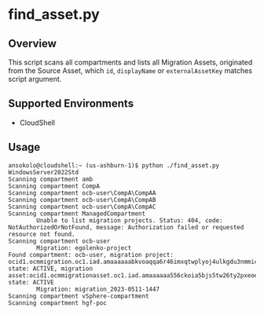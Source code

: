 # find_asset.py

## Overview
This script scans all compartments and lists all Migration Assets, originated from the Source Asset, which `id`, `displayName` or `externalAssetKey` matches script argument.

## Supported Environments
- CloudShell

## Usage
```
ansokolo@cloudshell:~ (us-ashburn-1)$ python ./find_asset.py WindowsServer2022Std
Scanning compartment amb
Scanning compartment CompA
Scanning compartment ocb-user\CompA\CompAA
Scanning compartment ocb-user\CompA\CompAB
Scanning compartment ocb-user\CompA\CompAC
Scanning compartment ManagedCompartment
        Unable to list migration projects. Status: 404, code: NotAuthorizedOrNotFound, message: Authorization failed or requested resource not found.
Scanning compartment ocb-user
        Migration: egolenko-project
Found compartment: ocb-user, migration project: ocid1.ocmmigration.oc1.iad.amaaaaaabkvoaqqa6r46imxqtwplyoj4ulkgdu3nmmic5pyqiirslv44e2eq, state: ACTIVE, migration asset:ocid1.ocmmigrationasset.oc1.iad.amaaaaaa556ckoia5bjs5tw26ty2pxeoen4jqvgammkmldocuuhopqf3ytza, state: ACTIVE
        Migration: migration_2023-0511-1447
Scanning compartment vSphere-compartment
Scanning compartment hgf-poc
```